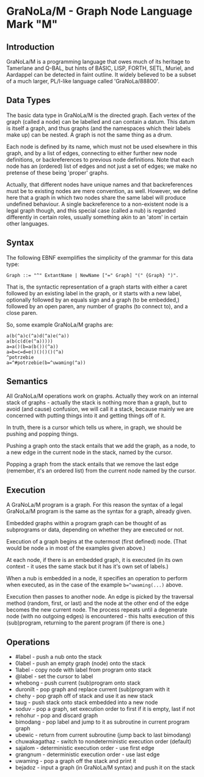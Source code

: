 GraNoLa/M - Graph Node Language Mark "M"
========================================

Introduction
------------

GraNoLa/M is a programming language that owes much of its heritage to
Tamerlane and Q-BAL, but hints of BASIC, LISP, FORTH, SETL, Muriel, and
Aardappel can be detected in faint outline.  It widely believed to be a
subset of a much larger, PL/I-like language called 'GraNoLa/88800'.

Data Types
----------

The basic data type in GraNoLa/M is the directed graph.  Each vertex of
the graph (called a node) can be labelled and can contain a datum.  This
datum is itself a graph, and thus graphs (and the namespaces which their
labels make up) can be nested.  A graph is not the same thing as a drum.

Each node is defined by its name, which must not be used elsewhere in
this graph, and by a list of edges, connecting to either further new
node definitions, or backreferences to previous node definitions.  Note
that each node has an (ordered) list of edges and not just a set of
edges; we make no pretense of these being 'proper' graphs.

Actually, that different nodes have unique names and that backreferences
must be to existing nodes are mere convention, as well.  However, we
define here that a graph in which two nodes share the same label will
produce undefined behaviour.  A single backreference to a non-existent
node is a legal graph though, and this special case (called a nub) is
regarded differently in certain roles, usually something akin to an
'atom' in certain other languages.

Syntax
------

The following EBNF exemplifies the simplicity of the grammar for this
data type:

    Graph ::= "^" ExtantName | NewName ["=" Graph] "(" {Graph} ")".

That is, the syntactic representation of a graph starts with either a
caret followed by an existing label in the graph, or it starts with a
new label, optionally followed by an equals sign and a graph (to be
embedded,) followed by an open paren, any number of graphs (to connect
to), and a close paren.

So, some example GraNoLa/M graphs are:

    a(b(^a)c(^a)d(^a)e(^a))
    a(b(c(d(e(^a)))))
    a=a()(b=a(b())(^a))
    a=b=c=d=e()()()()(^a)
    ^potrzebie
    a=^#potrzebie(b=^uwaming(^a))

Semantics
---------

All GraNoLa/M operations work on graphs.  Actually they work on an
internal stack of graphs - actually the stack is nothing more than a
graph, but to avoid (and cause) confusion, we will call it a stack,
because mainly we are concerned with putting things into it and getting
things off of it.

In truth, there is a cursor which tells us where, in graph, we should be
pushing and popping things.

Pushing a graph onto the stack entails that we add the graph, as a node,
to a new edge in the current node in the stack, named by the cursor.

Popping a graph from the stack entails that we remove the last edge
(remember, it's an ordered list) from the current node named by the
cursor.

Execution
---------

A GraNoLa/M program is a graph.  For this reason the syntax of a legal
GraNoLa/M program is the same as the syntax for a graph, already given.

Embedded graphs within a program graph can be thought of as subprograms
or data, depending on whether they are executed or not.

Execution of a graph begins at the outermost (first defined) node. (That
would be node `a` in most of the examples given above.)

At each node, if there is an embedded graph, it is executed (in its own
context - it uses the same stack but it has it's own set of labels.)

When a nub is embedded in a node, it specifies an operation to perform
when executed, as in the case of the example `b=^uwaming(...)` above.

Execution then passes to another node.  An edge is picked by the
traversal method (random, first, or last) and the node at the other end
of the edge becomes the new current node.  The process repeats until a
degenerate node (with no outgoing edges) is encountered - this halts
execution of this (sub)program, returning to the parent program (if
there is one.)

Operations
----------

* #label - push a nub onto the stack
* 0label - push an empty graph (node) onto the stack
* 1label - copy node with label from program onto stack
* @label - set the cursor to label
* whebong - push current (sub)program onto stack
* duronilt - pop graph and replace current (sub)program with it
* chehy - pop graph off of stack and use it as new stack
* taug - push stack onto stack embedded into a new node
* soduv - pop a graph, set execution order to first if it is empty, last if not
* rehohur - pop and discard graph
* bimodang - pop label and jump to it as subroutine in current program graph
* ubewic - return from current subroutine (jump back to last bimodang)
* chuwakagathaz - switch to nondeterministic execution order (default)
* sajalom - deterministic execution order - use first edge
* grangnum - deterministic execution order - use last edge 
* uwaming - pop a graph off the stack and print it
* bejadoz - input a graph (in GraNoLa/M syntax) and push it on the stack

